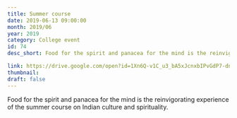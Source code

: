 ```yaml
---
title: Summer course
date: 2019-06-13 09:00:00
month: 2019/06
year: 2019
category: College event
id: 74
desc_short: Food for the spirit and panacea for the mind is the reinvigorating experience of the summer course on Indian culture and spirituality.

link: https://drive.google.com/open?id=1Xn6Q-v1C_u3_bA5xJcnxbIPvGdP7-dni
thumbnail: 
draft: false
---
```


Food for the spirit and panacea for the mind is the reinvigorating experience of the summer course on Indian culture and spirituality.
